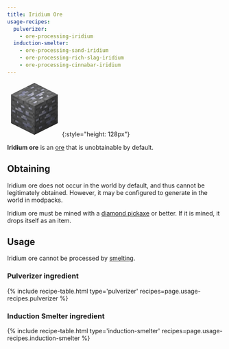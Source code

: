 ```yaml
---
title: Iridium Ore
usage-recipes:
  pulverizer:
    - ore-processing-iridium
  induction-smelter:
    - ore-processing-sand-iridium
    - ore-processing-rich-slag-iridium
    - ore-processing-cinnabar-iridium
---
```


![Iridium Ore](/assets/images/thermal-foundation/ore-iridium.png){:style="height: 128px"}


**Iridium ore** is an [ore](https://minecraft.gamepedia.com/Ore) that is
unobtainable by default.


Obtaining
---------
Iridium ore does not occur in the world by default, and thus cannot be
legitimately obtained. However, it may be configured to generate in the world in
modpacks.

Iridium ore must be mined with a [diamond
pickaxe](https://minecraft.gamepedia.com/Pickaxe) or better. If it is mined, it
drops itself as an item.


Usage
-----

Iridium ore cannot be processed by
[smelting](https://minecraft.gamepedia.com/Smelting).

### Pulverizer ingredient
{% include recipe-table.html type='pulverizer' recipes=page.usage-recipes.pulverizer %}

### Induction Smelter ingredient
{% include recipe-table.html type='induction-smelter' recipes=page.usage-recipes.induction-smelter %}

